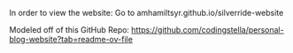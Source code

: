 In order to view the website: Go to amhamiltsyr.github.io/silverride-website

Modeled off of this GitHub Repo: https://github.com/codingstella/personal-blog-website?tab=readme-ov-file
